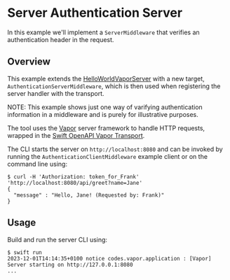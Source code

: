 # Server Authentication Server

In this example we'll implement a `ServerMiddleware` that verifies an authentication header in the request.

## Overview

This example extends the [HelloWorldVaporServer](../HelloWorldVaporServer) with a new target, `AuthenticationServerMiddleware`, which is then used when registering the server handler with the transport.

NOTE: This example shows just one way of varifying authentication information in a middleware and is purely for illustrative purposes.

The tool uses the [Vapor](https://github.com/vapor/vapor) server framework to handle HTTP requests, wrapped in the [Swift OpenAPI Vapor Transport](https://github.com/swift-server/swift-openapi-vapor).

The CLI starts the server on `http://localhost:8080` and can be invoked by running the `AuthenticationClientMiddleware` example client or on the command line using:

```
$ curl -H 'Authorization: token_for_Frank' 'http://localhost:8080/api/greet?name=Jane'
{
  "message" : "Hello, Jane! (Requested by: Frank)"
}
```

## Usage

Build and run the server CLI using:

```
$ swift run
2023-12-01T14:14:35+0100 notice codes.vapor.application : [Vapor] Server starting on http://127.0.0.1:8080
...
```
